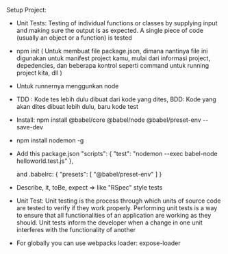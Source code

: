 

Setup Project:
- Unit Tests: Testing of individual functions or classes by supplying input and making sure the output is as expected. A single piece of code (usually an object or a function) is tested
- npm init (
    Untuk membuat file package.json, dimana nantinya file ini digunakan untuk manifest project kamu, mulai dari
    informasi project, depedencies, dan beberapa kontrol seperti command untuk running project kita, dll
  )
-  Untuk runnernya menggunkan node 
-  TDD : Kode tes lebih dulu dibuat dari kode yang dites, 
  BDD: Kode yang akan dites dibuat lebih dulu, baru kode test  
- Install: npm install @babel/core @babel/node @babel/preset-env --save-dev  
- npm install nodemon -g  
- Add this package.json 
  "scripts": {
      "test": "nodemon --exec babel-node helloworld.test.js"
    },

  and .babelrc: 
  {
      "presets": [
          "@babel/preset-env"
      ]
  }
- Describe, it, toBe, expect => like "RSpec" style tests 
- Unit Test: Unit testing is the process through which units of source code are tested to verify if they work properly. Performing unit tests is a way to ensure that all functionalities of an application are working as they should. Unit tests inform the developer when a change in one unit interferes with the functionality of another

- For globally you can use webpacks loader: expose-loader